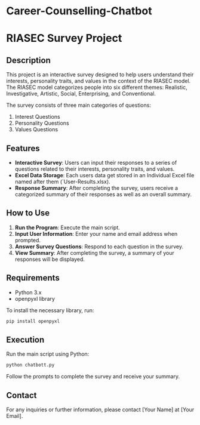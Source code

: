 # Career-Counselling-Chatbot

# RIASEC Survey Project

## Description
This project is an interactive survey designed to help users understand their interests, personality traits, and values in the context of the RIASEC model. The RIASEC model categorizes people into six different themes: Realistic, Investigative, Artistic, Social, Enterprising, and Conventional. 

The survey consists of three main categories of questions:
1. Interest Questions
2. Personality Questions
3. Values Questions

## Features
- **Interactive Survey**: Users can input their responses to a series of questions related to their interests, personality traits, and values.
- **Excel Data Storage**: Each  users data get stored in an Individual Excel file named after them (`User-Results.xlsx).
- **Response Summary**: After completing the survey, users receive a categorized summary of their responses as well as an overall summary.

## How to Use
1. **Run the Program**: Execute the main script.
2. **Input User Information**: Enter your name and email address when prompted.
3. **Answer Survey Questions**: Respond to each question in the survey.
4. **View Summary**: After completing the survey, a summary of your responses will be displayed.

## Requirements
- Python 3.x
- openpyxl library

To install the necessary library, run:
```bash
pip install openpyxl
```

## Execution
Run the main script using Python:
```bash
python chatbott.py
```

Follow the prompts to complete the survey and receive your summary.

## Contact
For any inquiries or further information, please contact [Your Name] at [Your Email].
